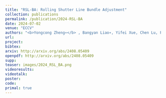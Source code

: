 ```yaml
---
title: "RSL-BA: Rolling Shutter Line Bundle Adjustment"
collection: publications
permalink: /publication/2024-RSL-BA
date: 2024-07-02
venue: "ECCV"
authors: "<b>Yongcong Zheng∗</b> , Bangyan Liao∗, Yifei Xue, Chen Lu, Peidong Liu, Yizhen Lao"
url: 
project: 
bibtex: 
arxiv: http://arxiv.org/abs/2408.05409
openpdf: http://arxiv.org/abs/2408.05409
supp: 
teaser: images/2024_RSL_BA.png
videoresults: 
videotalk: 
poster: 
code: 
primal: true
---
```


